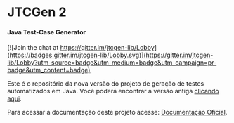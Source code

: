 # JTCGen 2
#### Java Test-Case Generator

[![Join the chat at https://gitter.im/jtcgen-lib/Lobby](https://badges.gitter.im/jtcgen-lib/Lobby.svg)](https://gitter.im/jtcgen-lib/Lobby?utm_source=badge&utm_medium=badge&utm_campaign=pr-badge&utm_content=badge)

Este é o repositório da nova versão do projeto de geração de testes automatizados em Java. Você poderá encontrar a versão antiga [clicando aqui](https://github.com/rgoncalves94/jtcgen/).

Para acessar a documentação deste projeto acesse: [Documentação Oficial](http://rgoncalves94.github.io/jtcgen/).
